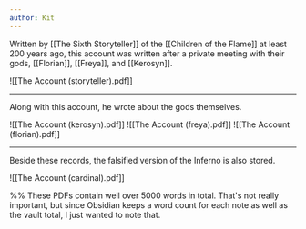 ```yaml
---
author: Kit
---
```

Written by [[The Sixth Storyteller]] of the [[Children of the Flame]] at least 200 years ago, this account was written after a private meeting with their gods, [[Florian]], [[Freya]], and [[Kerosyn]].

![[The Account (storyteller).pdf]]

---

Along with this account, he wrote about the gods themselves.

![[The Account (kerosyn).pdf]]
![[The Account (freya).pdf]]
![[The Account (florian).pdf]]

---

Beside these records, the falsified version of the Inferno is also stored.

![[The Account (cardinal).pdf]]

%% These PDFs contain well over 5000 words in total. That's not really important, but since Obsidian keeps a word count for each note as well as the vault total, I just wanted to note that.